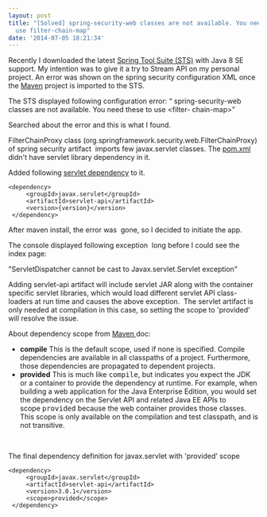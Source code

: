 ```yaml
---
layout: post
title: "[Solved] spring-security-web classes are not available. You need these to
  use filter-chain-map"
date: '2014-07-05 18:21:34'
---
```


Recently I downloaded the latest <a title="STS" href="http://spring.io/tools" target="_blank">Spring Tool Suite (STS)</a> with Java 8 SE support. My intention was to give it a try to Stream API on my personal project. An error was shown on the spring security configuration XML once the [Maven](//maven.apache.org) project is imported to the STS.

The STS displayed following configuration error:
“ spring-security-web classes are not available. You need these to use &lt;filter- chain-map&gt;”

Searched about the error and this is what I found.

FilterChainProxy class (org.springframework.security.web.FilterChainProxy) of spring security artifact  imports few javax.servlet classes. The [pom.xml](//maven.apache.org/pom.html) didn't have servlet library dependency in it.

Added following <a title="javax.servlet" href="http://mvnrepository.com/artifact/javax.servlet/servlet-api" target="_blank">servlet dependency</a> to it.

```language-xml
<dependency>
     <groupId>javax.servlet</groupId>
     <artifactId>servlet-api</artifactId>
     <version>{version}</version>
 </dependency>
```

After maven install, the error was  gone, so I decided to initiate the app.

The console displayed following exception  long before I could see the index page:

"ServletDispatcher cannot be cast to Javax.servlet.Servlet exception"

Adding servlet-api artifact will include servlet JAR along with the container specific servlet libraries, which would load different servlet API class-loaders at run time and causes the above exception.  The servlet artifact is only needed at compilation in this case, so setting the scope to 'provided' will resolve the issue.

About dependency scope from <a title="maven dependency scope" href="http://maven.apache.org/guides/introduction/introduction-to-dependency-mechanism.html#Dependency_Scope" target="_blank">Maven </a>doc:
<ul>
	<li><b>compile</b>
This is the default scope, used if none is specified. Compile dependencies are available in all classpaths of a project. Furthermore, those dependencies are propagated to dependent projects.</li>
	<li><b>provided</b>
This is much like <tt>compile</tt>, but indicates you expect the JDK or a container to provide the dependency at runtime. For example, when building a web application for the Java Enterprise Edition, you would set the dependency on the Servlet API and related Java EE APIs to scope <tt>provided</tt> because the web container provides those classes. This scope is only available on the compilation and test classpath, and is not transitive.</li>
</ul>
&nbsp;

The final dependency definition for javax.servlet with 'provided' scope
```language-xml
<dependency>
     <groupId>javax.servlet</groupId>
     <artifactId>servlet-api</artifactId>
     <version>3.0.1</version>
     <scope>provided</scope>
 </dependency>
```
&nbsp;